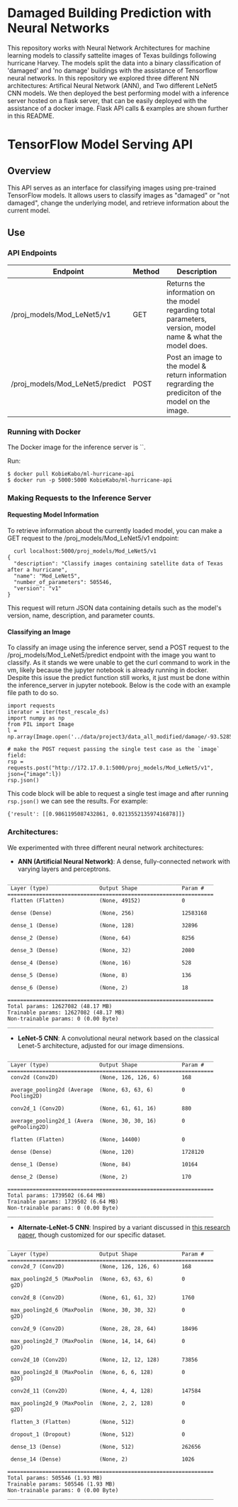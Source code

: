 # Damaged Building Prediction with Neural Networks

This repository works with Neural Network Architectures for machine learning models to classify sattelite images of Texas buildings following hurricane Harvey. The models split the data into a binary classification of 'damaged' and 'no damage' buildings with the assistance of Tensorflow neural networks. In this repository we explored three different NN architectures: Artifical Neural Network (ANN), and Two different LeNet5 CNN models. We then deployed the best performing model with a inference server hosted on a flask server, that can be easily deployed with the assistance of a docker image. Flask API calls & examples are shown further in this README.


# TensorFlow Model Serving API

## Overview

This API serves as an interface for classifying images using pre-trained TensorFlow models. It allows users to classify images as "damaged" or "not damaged", change the underlying model, and retrieve information about the current model.

## Use

### API Endpoints

| Endpoint            | Method | Description                                                                                         |
|---------------------|--------|-----------------------------------------------------------------------------------------------------|
| /proj_models/Mod_LeNet5/v1 | GET | Returns the information on the model regarding total parameters, version, model name & what the model does. |
| /proj_models/Mod_LeNet5/predict | POST | Post an image to the model & return information regrarding the prediciton of the model on the image. |

### Running with Docker

The  Docker image for the inference server is ``.

Run:
```
$ docker pull KobieKabo/ml-hurricane-api
$ docker run -p 5000:5000 KobieKabo/ml-hurricane-api 
```

### Making Requests to the Inference Server

#### Requesting Model Information
To retrieve information about the currently loaded model, you can make a GET request to the /proj_models/Mod_LeNet5/v1 endpoint:

```
  curl localhost:5000/proj_models/Mod_LeNet5/v1
{
  "description": "Classify images containing satellite data of Texas after a hurricane",
  "name": "Mod_LeNet5",
  "number_of_parameters": 505546,
  "version": "v1"
}
```
This request will return JSON data containing details such as the model's version, name, description, and parameter counts.

#### Classifying an Image
To classify an image using the inference server, send a POST request to the /proj_models/Mod_LeNet5/predict endpoint with the image you want to classify. As it 
stands we were unable to get the curl command to work in the vm, likely because the jupyter notebook is already running in docker. Despite this issue the predict function still works, it just must be done within the inference_server in jupyter notebook. Below is the code with an example file path to do so.

```
import requests
iterator = iter(test_rescale_ds)
import numpy as np
from PIL import Image
l = np.array(Image.open('../data/project3/data_all_modified/damage/-93.528502_30.987438.jpeg')).tolist()

# make the POST request passing the single test case as the `image` field:
rsp = requests.post("http://172.17.0.1:5000/proj_models/Mod_LeNet5/v1", json={"image":l})
rsp.json()
```
This code block will be able to request a single test image and after running `rsp.json()` we can see the results. For example:
```
{'result': [[0.9861195087432861, 0.021355213597416878]]}
```

### Architectures:

We experimented with three different neural network architectures:

- **ANN (Artificial Neural Network)**: A dense, fully-connected network with varying layers and perceptrons.

```
_________________________________________________________________
 Layer (type)                Output Shape              Param #   
=================================================================
 flatten (Flatten)           (None, 49152)             0         
                                                                 
 dense (Dense)               (None, 256)               12583168  
                                                                 
 dense_1 (Dense)             (None, 128)               32896     
                                                                 
 dense_2 (Dense)             (None, 64)                8256      
                                                                 
 dense_3 (Dense)             (None, 32)                2080      
                                                                 
 dense_4 (Dense)             (None, 16)                528       
                                                                 
 dense_5 (Dense)             (None, 8)                 136       
                                                                 
 dense_6 (Dense)             (None, 2)                 18        
                                                                 
=================================================================
Total params: 12627082 (48.17 MB)
Trainable params: 12627082 (48.17 MB)
Non-trainable params: 0 (0.00 Byte)
_________________________________________________________________
```

- **LeNet-5 CNN**: A convolutional neural network based on the classical Lenet-5 architecture, adjusted for our image dimensions.

```
_________________________________________________________________
 Layer (type)                Output Shape              Param #   
=================================================================
 conv2d (Conv2D)             (None, 126, 126, 6)       168       
                                                                 
 average_pooling2d (Average  (None, 63, 63, 6)         0         
 Pooling2D)                                                      
                                                                 
 conv2d_1 (Conv2D)           (None, 61, 61, 16)        880       
                                                                 
 average_pooling2d_1 (Avera  (None, 30, 30, 16)        0         
 gePooling2D)                                                    
                                                                 
 flatten (Flatten)           (None, 14400)             0         
                                                                 
 dense (Dense)               (None, 120)               1728120   
                                                                 
 dense_1 (Dense)             (None, 84)                10164     
                                                                 
 dense_2 (Dense)             (None, 2)                 170       
                                                                 
=================================================================
Total params: 1739502 (6.64 MB)
Trainable params: 1739502 (6.64 MB)
Non-trainable params: 0 (0.00 Byte)
_________________________________________________________________
```

- **Alternate-LeNet-5 CNN**: Inspired by a variant discussed in [this research paper](https://arxiv.org/pdf/1807.01688.pdf), though customized for our specific dataset.

```
_________________________________________________________________
 Layer (type)                Output Shape              Param #   
=================================================================
 conv2d_7 (Conv2D)           (None, 126, 126, 6)       168       
                                                                 
 max_pooling2d_5 (MaxPoolin  (None, 63, 63, 6)         0         
 g2D)                                                            
                                                                 
 conv2d_8 (Conv2D)           (None, 61, 61, 32)        1760      
                                                                 
 max_pooling2d_6 (MaxPoolin  (None, 30, 30, 32)        0         
 g2D)                                                            
                                                                 
 conv2d_9 (Conv2D)           (None, 28, 28, 64)        18496     
                                                                 
 max_pooling2d_7 (MaxPoolin  (None, 14, 14, 64)        0         
 g2D)                                                            
                                                                 
 conv2d_10 (Conv2D)          (None, 12, 12, 128)       73856     
                                                                 
 max_pooling2d_8 (MaxPoolin  (None, 6, 6, 128)         0         
 g2D)                                                            
                                                                 
 conv2d_11 (Conv2D)          (None, 4, 4, 128)         147584    
                                                                 
 max_pooling2d_9 (MaxPoolin  (None, 2, 2, 128)         0         
 g2D)                                                            
                                                                 
 flatten_3 (Flatten)         (None, 512)               0         
                                                                 
 dropout_1 (Dropout)         (None, 512)               0         
                                                                 
 dense_13 (Dense)            (None, 512)               262656    
                                                                 
 dense_14 (Dense)            (None, 2)                 1026      
                                                                 
=================================================================
Total params: 505546 (1.93 MB)
Trainable params: 505546 (1.93 MB)
Non-trainable params: 0 (0.00 Byte)
_________________________________________________________________

```
